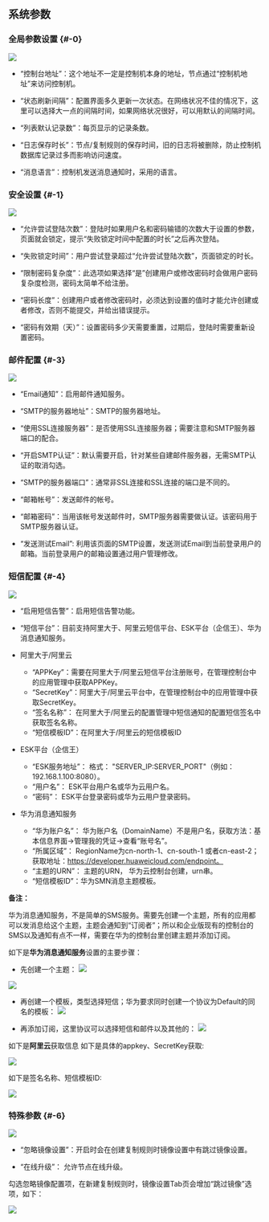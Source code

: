 ## 系统参数

### 全局参数设置 {#-0}

![](/assets/V7.1.2019010903.png)

* “控制台地址”：这个地址不一定是控制机本身的地址，节点通过“控制机地址”来访问控制机。

* “状态刷新间隔”：配置界面多久更新一次状态。在网络状况不佳的情况下，这里可以选择大一点的间隔时间，如果网络状况很好，可以用默认的间隔时间。

* “列表默认记录数”：每页显示的记录条数。

* “日志保存时长”：节点/复制规则的保存时间，旧的日志将被删除，防止控制机数据库记录过多而影响访问速度。

* “消息语言”：控制机发送消息通知时，采用的语言。

### 安全设置 {#-1}

![](/assets/V7.1.2019010904.png)

* “允许尝试登陆次数”：登陆时如果用户名和密码输错的次数大于设置的参数，页面就会锁定，提示“失败锁定时间中配置的时长”之后再次登陆。

* “失败锁定时间”：用户尝试登录超过“允许尝试登陆次数”，页面锁定的时长。

* “限制密码复杂度”：此选项如果选择“是”创建用户或修改密码时会做用户密码复杂度检测，密码太简单不给注册。

* “密码长度”：创建用户或者修改密码时，必须达到设置的值时才能允许创建或者修改，否则不能提交，并给出错误提示。

* “密码有效期（天）”：设置密码多少天需要重置，过期后，登陆时需要重新设置密码。


### 邮件配置 {#-3}

![](/assets/V7.1.2019010905.png)

* “Email通知”：启用邮件通知服务。

* “SMTP的服务器地址”：SMTP的服务器地址。

* “使用SSL连接服务器”：是否使用SSL连接服务器；需要注意和SMTP服务器端口的配合。

* “开启SMTP认证”：默认需要开启，针对某些自建邮件服务器，无需SMTP认证的取消勾选。

* “SMTP的服务器端口”：通常非SSL连接和SSL连接的端口是不同的。

* “邮箱帐号”：发送邮件的帐号。

* “邮箱密码”：当用该帐号发送邮件时，SMTP服务器需要做认证。该密码用于SMTP服务器认证。

* “发送测试Email”: 利用该页面的SMTP设置，发送测试Email到当前登录用户的邮箱。当前登录用户的邮箱设置通过用户管理修改。

### 短信配置 {#-4}

![](/assets/V7.1.2019010906.png)

* “启用短信告警”：启用短信告警功能。

* “短信平台”：目前支持阿里大于、阿里云短信平台、ESK平台（企信王）、华为消息通知服务。
    
            
* 阿里大于/阿里云
   * “APPKey”：需要在阿里大于/阿里云短信平台注册账号，在管理控制台中的应用管理中获取APPKey。
   * “SecretKey”：阿里大于/阿里云平台中，在管理控制台中的应用管理中获取SecretKey。
   * “签名名称”： 在阿里大于/阿里云的配置管理中短信通知的配置短信签名中获取签名名称。
   * “短信模板ID”：在阿里大于/阿里云的短信模板ID


* ESK平台（企信王）
   * “ESK服务地址”： 格式： "SERVER_IP:SERVER_PORT"（例如：192.168.1.100:8080）。
   * “用户名”： ESK平台用户名或华为云用户名。
   * “密码”： ESK平台登录密码或华为云用户登录密码。
   

* 华为消息通知服务
   * “华为账户名”： 华为账户名（DomainName）不是用户名，获取方法：基本信息界面->管理我的凭证->查看“账号名”。
   * “所属区域”： RegionName为cn-north-1、cn-south-1 或者cn-east-2；获取地址：https://developer.huaweicloud.com/endpoint。
   * “主题的URN”： 主题的URN， 华为云控制台创建，urn串。
   * “短信模板ID”：华为SMN消息主题模板。

**备注：**

华为消息通知服务，不是简单的SMS服务。需要先创建一个主题，所有的应用都可以发消息给这个主题，主题会通知到“订阅者”；所以和企业版现有的控制台的SMS以及通知有点不一样，需要在华为的控制台里创建主题并添加订阅。

如下是**华为消息通知服务**设置的主要步骤：
* 先创建一个主题：
![](/assets/CatchB8B5\(05-28-18-30-30\).jpg)

![](/assets/Catch0294\(05-28-18-30-30\).jpg)
* 再创建一个模板，类型选择短信；华为要求同时创建一个协议为Default的同名的模板：
![](/assets/Catch8F04\(05-28-18-30-30\).jpg)

* 再添加订阅，这里协议可以选择短信和邮件以及其他的：
![](/assets/Catch0294\(05-28-18-30-30\).jpg)

如下是**阿里云**获取信息
如下是具体的appkey、SecretKey获取:

![](/assets/V6.118042602.png)

如下是签名名称、短信模板ID:

![](/assets/V6.118042603.png)



### 特殊参数 {#-6}

![](/assets/V7.1.2019010907.png)

* “忽略镜像设置”：开启时会在创建复制规则时镜像设置中有跳过镜像设置。

* “在线升级”： 允许节点在线升级。

勾选忽略镜像配置项，在新建复制规则时，镜像设置Tab页会增加“跳过镜像”选项，如下：

![](/assets/V7.1.2019010908.png)






